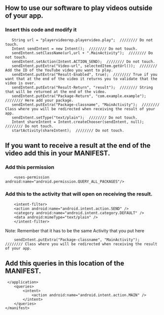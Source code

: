 ## How to use our software to play videos outside of your app.
### Insert this code and modify it

```
   String url = "playervideorep.playervideo.play";  //////// Do not touch.
   Intent sendIntent = new Intent();  //////// Do not touch.
   sendIntent.setClassName(url,url + ".MainActivity");  //////// Do not touch.
   sendIntent.setAction(Intent.ACTION_SEND);  //////// Do not touch.
   sendIntent.putExtra("Video-url", selectedItem.getUrl());  //////// Add the ID of the YouTube video you want to play.
   sendIntent.putExtra("Result-Enabled", true);  //////// True if you want that at the end of the video it returns you to validate that the video is over.
   sendIntent.putExtra("Result-Return", "result");  //////// String that will be returned at the end of the video.
   sendIntent.putExtra("Package-Return", "com.example.example");  //////// Here add your package.
   sendIntent.putExtra("Package-classname", "MainActivity");  //////// Class where you will be redirected when receiving the result of your app.
   sendIntent.setType("text/plain");  //////// Do not touch. 
   Intent shareIntent = Intent.createChooser(sendIntent, null);  //////// Do not touch.
   startActivity(shareIntent);  //////// Do not touch.
```


## If you want to receive a result at the end of the video add this in your MANIFEST.
### Add this permission
```
    <uses-permission android:name="android.permission.QUERY_ALL_PACKAGES"/>
```
### Add this to the activity that will open on receiving the result.
```
    <intent-filter>
    <action android:name="android.intent.action.SEND" />
    <category android:name="android.intent.category.DEFAULT" />
    <data android:mimeType="text/plain" />
    </intent-filter>
```
Note: Remember that it has to be the same Activity that you put here
```
    sendIntent.putExtra("Package-classname", "MainActivity");  //////// Class where you will be redirected when receiving the result of your app.
```
## Add this queries in this location of the MANIFEST.
```
 </application>
    <queries>
        <intent>
            <action android:name="android.intent.action.MAIN" />
        </intent>
    </queries>
</manifest>
```
